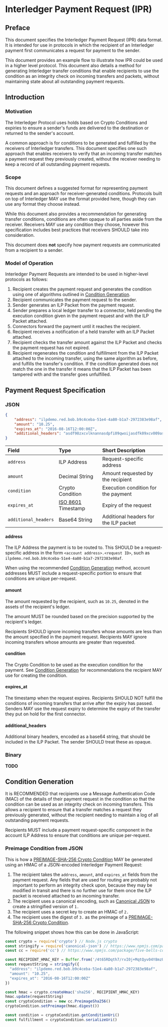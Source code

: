 # Interledger Payment Request (IPR)

## Preface

This document specifies the Interledger Payment Request (IPR) data format. It is intended for use in protocols in which the recipient of an Interledger payment first communicates a request for payment to the sender.

This document provides an example flow to illustrate how IPR could be used in a higher level protocol. This document also details a method for generating Interledger transfer conditions that enable recipients to use the condition as an integrity check on incoming transfers and packets, without maintaining state about all outstanding payment requests.

## Introduction

### Motivation

The Interledger Protocol uses holds based on Crypto Conditions and expiries to ensure a sender's funds are delivered to the destination or returned to the sender's account.

A common approach is for conditions to be generated and fulfilled by the receivers of Interledger transfers. This document specifies one such approach that enables receivers to verify that an incoming transfer matches a payment request they previously created, without the receiver needing to keep a record of all outstanding payment requests.

### Scope

This document defines a suggested format for representing payment requests and an approach for receiver-generated conditions. Protocols built on top of Interledger MAY use the format provided here, though they can use any format they choose instead.

While this document also provides a recommendation for generating transfer conditions, conditions are often opaque to all parties aside from the receiver. Receivers MAY use any condition they choose, however this specification includes best practices that receivers SHOULD take into consideration.

This document does **not** specify how payment requests are communicated from a recipient to a sender.

### Model of Operation

Interledger Payment Requests are intended to be used in higher-level protocols as follows:

1. Recipient creates the payment request and generates the condition using one of algorithms outlined in [Condition Generation](#condition-generation).
2. Recipient communicates the payment request to the sender.
3. Sender generates an ILP Packet from the payment request.
4. Sender prepares a local ledger transfer to a connector, held pending the execution condition given in the payment request and with the ILP Packet attached.
5. Connectors forward the payment until it reaches the recipient.
6. Recipient receives a notification of a held transfer with an ILP Packet attached.
7. Recipient checks the transfer amount against the ILP Packet and checks the payment request has not expired.
8. Recipient regenerates the condition and fulfillment from the ILP Packet attached to the incoming transfer, using the same algorithm as before, and fulfills the transfer's condition. If the condition generated does not match the one in the transfer it means that the ILP Packet has been tampered with and the transfer goes unfulfilled.

## Payment Request Specification

### JSON

```json
{
    "address": "ilpdemo.red.bob.b9c4ceba-51e4-4a80-b1a7-2972383e98af",
    "amount": "10.25",
    "expires_at": "2016-08-16T12:00:00Z",
    "additional_headers": "asdf98zxcvlknannasdpfi09qwoijasdfk09xcv009as7zxcv"
}
```

| Field | Type | Short Description |
|:--|:--|:--|
| `address` | ILP Address | Request-specific address |
| `amount` | Decimal String | Amount requested by the recipient |
| `condition` | Crypto Condition | Execution condition for the payment |
| `expires_at` | [ISO 8601](https://en.wikipedia.org/wiki/ISO_8601) Timestamp | Expiry of the request |
| `additional_headers` | Base64 String | Additional headers for the ILP packet |

#### address 

The ILP Address the payment is to be routed to. This SHOULD be a request-specific address in the form `<account address>.<request ID>`, such as `ilpdemo.red.bob.b9c4ceba-51e4-4a80-b1a7-2972383e98af`.

When using the recommended [Condition Generation](#condition-generation) method, account addresses MUST include a request-specific portion to ensure that conditions are unique per-request.

#### amount

The amount requested by the recipient, such as `10.25`, denoted in the assets of the recipient's ledger.

The amount MUST be rounded based on the precision supported by the recipient's ledger.

Recipients SHOULD ignore incoming transfers whose amounts are less than the amount specified in the payment request. Recipients MAY ignore incoming transfers whose amounts are greater than requested.

#### condition

The Crypto Condition to be used as the execution condition for the payment. See [Condition Generation](#condition-generation) for recommendations the recipient MAY use for creating the condition.

#### expires_at

The timestamp when the request expires. Recipients SHOULD NOT fulfill the conditions of incoming transfers that arrive after the expiry has passed. Senders MAY use the request expiry to determine the expiry of the transfer they put on hold for the first connector.

#### additional_headers

Additional binary headers, encoded as a base64 string, that should be included in the ILP Packet. The sender SHOULD treat these as opaque.

### Binary

**TODO**

## Condition Generation

It is RECOMMENDED that recipients use a Message Authentication Code (MAC) of the details of their payment request in the condition so that the condition can be used as an integrity check on incoming transfers. This allows a recipient to ensure that a transfer matches a request they previously generated, without the recipient needing to maintain a log of all outstanding payment requests.

Recipients MUST include a payment request-specific component in the account ILP Address to ensure that conditions are unique per-request.

### Preimage Condition from JSON

This is how a [PREIMAGE-SHA-256 Crypto Condition](../0002-crypto-conditions) MAY be generated using an HMAC of a JSON-encoded Interledger Payment Request:

1. The recipient takes the `address`, `amount`, and `expires_at` fields from the payment request. Any fields that are used for routing are probably not important to perform an integrity check upon, because they may be modified in transit and there is no further use for them once the ILP packet is received attached to an incoming transfer.
2. The recipient uses a canonical encoding, such as [Canonical JSON](https://www.npmjs.com/package/canonical-json) to create a stringified version of `1.`
3. The recipient uses a secret key to create an HMAC of `2.`
4. The recipient uses the digest of `3.` as the preimage of a [PREIMAGE-SHA-256 Crypto Condition](../0002-crypto-conditions).

The following snippet shows how this can be done in JavaScript:

```js
const crypto = require('crypto') // Node.js crypto
const stringify = require('canonical-json') // https://www.npmjs.com/package/canonical-json
const cc = require('cc') // https://www.npmjs.com/package/five-bells-condition

const RECIPIENT_HMAC_KEY = Buffer.from('/4t65RDqth7/rxI0j+MqtQyv04Y8mzUCMhAAofhDQIY=', 'base64')
const requestString = stringify({
  "address": "ilpdemo.red.bob.b9c4ceba-51e4-4a80-b1a7-2972383e98af",
  "amount": "10.25",
  "expires_at": "2016-08-16T12:00:00Z"
})

const hmac = crypto.createHmac('sha256', RECIPIENT_HMAC_KEY)
hmac.update(requestString)
const cryptoCondition = new cc.PreimageSha256()
cryptoCondition.setPreimage(hmac.digest())

const condition = cryptoCondition.getConditionUri()
const fulfillment = cryptoCondition.serializeUri()
```
